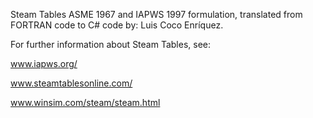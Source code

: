 Steam Tables ASME 1967 and IAPWS 1997 formulation, translated from FORTRAN code to C# code by: Luis Coco Enríquez.

For further information about Steam Tables, see:

www.iapws.org/

www.steamtablesonline.com/

www.winsim.com/steam/steam.html‎